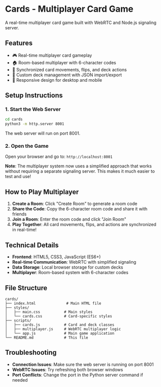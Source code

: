 # Cards - Multiplayer Card Game

A real-time multiplayer card game built with WebRTC and Node.js signaling server.

## Features

- 🎮 Real-time multiplayer card gameplay
- 🏠 Room-based multiplayer with 6-character codes
- 🔄 Synchronized card movements, flips, and deck actions
- 🎨 Custom deck management with JSON import/export
- 📱 Responsive design for desktop and mobile

## Setup Instructions

### 1. Start the Web Server

```bash
cd cards
python3 -m http.server 8001
```

The web server will run on port 8001.

### 2. Open the Game

Open your browser and go to: `http://localhost:8001`

**Note**: The multiplayer system now uses a simplified approach that works without requiring a separate signaling server. This makes it much easier to test and use!

## How to Play Multiplayer

1. **Create a Room**: Click "Create Room" to generate a room code
2. **Share the Code**: Copy the 6-character room code and share it with friends
3. **Join a Room**: Enter the room code and click "Join Room"
4. **Play Together**: All card movements, flips, and actions are synchronized in real-time!

## Technical Details

- **Frontend**: HTML5, CSS3, JavaScript (ES6+)
- **Real-time Communication**: WebRTC with simplified signaling
- **Data Storage**: Local browser storage for custom decks
- **Multiplayer**: Room-based system with 6-character codes


## File Structure

```
cards/
├── index.html              # Main HTML file
├── styles/
│   ├── main.css           # Main styles
│   └── cards.css          # Card-specific styles
├── scripts/
│   ├── cards.js           # Card and deck classes
│   ├── multiplayer.js     # WebRTC multiplayer logic
│   └── app.js             # Main game application
└── README.md              # This file
```

## Troubleshooting

- **Connection Issues**: Make sure the web server is running on port 8001
- **WebRTC Issues**: Try refreshing both browser windows
- **Port Conflicts**: Change the port in the Python server command if needed
